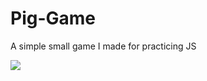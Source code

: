 # Pig-Game
A simple small game I made for practicing JS

<img src = "https://media.giphy.com/media/8fAwuYncjIPyEXvl6G/giphy.gif"/>
